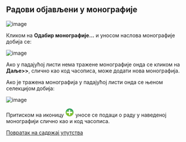## Радови објављени у монографије 
 
 ![image](https://user-images.githubusercontent.com/29538544/150752431-65ef544e-659f-417c-be05-deea7f27e733.png)

Кликом на **Одабир монографије...** и уносом наслова монографије дoбија се:

![image](https://user-images.githubusercontent.com/29538544/150753305-0fd1e613-69c5-47e3-a938-1b631c0e78a1.png)
 
Ако у падајућој листи нема тражене монографије онда се кликом на **Даље>>**, слично као код часописа, може додати нова монографија.

Ако је тражена монографија у падајућој листи онда се њеном селекцијом добија:

![image](https://user-images.githubusercontent.com/29538544/150753390-24808a6c-6e98-4fa2-b1b1-e8bdb222a85b.png)
 
Притиском на иконицу ![image](../../images/create24.png) уносе се подаци о раду у наведеној монографији слично као и код часописа.

[Повратак на садржај упутства](../../uputstvo.md#садржај)
